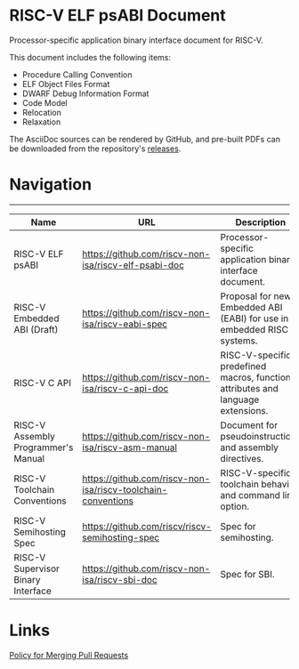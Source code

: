 # RISC-V ELF psABI Document
Processor-specific application binary interface document for RISC-V.

This document includes the following items:
- Procedure Calling Convention
- ELF Object Files Format
- DWARF Debug Information Format
- Code Model
- Relocation
- Relaxation

The AsciiDoc sources can be rendered by GitHub, and pre-built PDFs can be downloaded from the repository's [releases](https://github.com/riscv/riscv-elf-psabi-doc/releases).

# Navigation
----------------------------------------------------------------------------------------------------------
Name                                | URL                                                   | Description
------------------------------------|-------------------------------------------------------|--------------
RISC-V ELF psABI                    | https://github.com/riscv-non-isa/riscv-elf-psabi-doc  | Processor-specific application binary interface document.
RISC-V Embedded ABI (Draft)         | https://github.com/riscv-non-isa/riscv-eabi-spec      | Proposal for new Embedded ABI (EABI) for use in embedded RISC-V systems.
RISC-V C API                        | https://github.com/riscv-non-isa/riscv-c-api-doc      | RISC-V-specific predefined macros, function attributes and language extensions.
RISC-V Assembly Programmer's Manual | https://github.com/riscv-non-isa/riscv-asm-manual     | Document for pseudoinstructions and assembly directives.
RISC-V Toolchain Conventions        | https://github.com/riscv-non-isa/riscv-toolchain-conventions  | RISC-V-specific toolchain behavior and command line option.
RISC-V Semihosting Spec             | https://github.com/riscv/riscv-semihosting-spec       | Spec for semihosting.
RISC-V Supervisor Binary Interface  | https://github.com/riscv-non-isa/riscv-sbi-doc        | Spec for SBI.

# Links
[Policy for Merging Pull Requests](policy.md)

